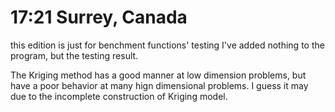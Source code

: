 # 17:21 Surrey, Canada
this edition is just for benchment functions' testing
I've added nothing to the program, but the testing result.

The Kriging method has a good manner at low dimension problems, but have a poor behavior at many hign dimensional problems.
I guess it may due to the incomplete construction of Kriging model.
